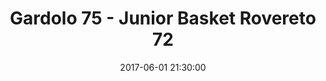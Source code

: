 ---
title: Gardolo 75 - Junior Basket Rovereto 72
date: 2017-06-01 21:30:00
squadra-a: Bc Gardolo
punteggio-a: 75
squadra-b: Junior Basket Rovereto
punteggio-b: 72
partite/squadra: promozione-16-17
luogo: Centro Sportivo Trento Nord
categoria: promozione
---